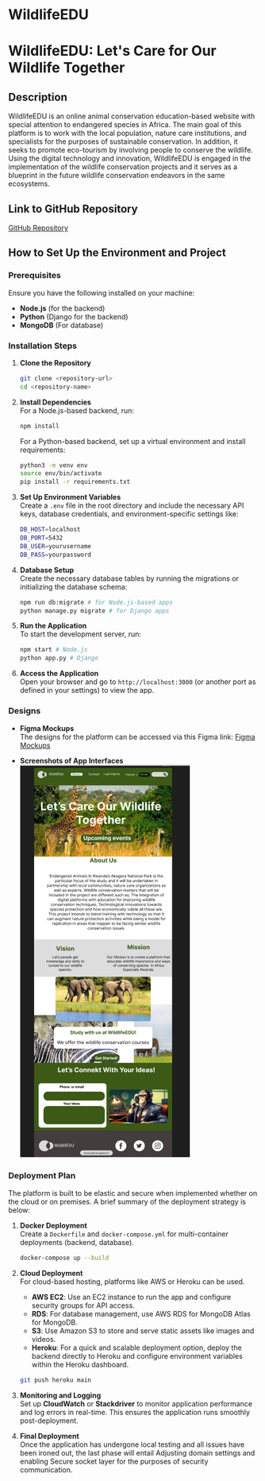 # WildlifeEDU

# WildlifeEDU: Let's Care for Our Wildlife Together

## Description
WildlifeEDU is an online animal conservation education-based website with special attention to endangered species in Africa. The main goal of this platform is to work with the local population, nature care institutions, and specialists for the purposes of sustainable conservation. In addition, it seeks to promote eco-tourism by involving people to conserve the wildlife. Using the digital technology and innovation, WildlifeEDU is engaged in the implementation of the wildlife conservation projects and it serves as a blueprint in the future wildlife conservation endeavors in the same ecosystems.

## Link to GitHub Repository
[GitHub Repository](https://github.com/Mugisha-Beline/WildlifeEDU_Capstone.git)  

## How to Set Up the Environment and Project

### Prerequisites
Ensure you have the following installed on your machine:
- **Node.js** (for the backend)
- **Python** (Django for the backend)
- **MongoDB** (For database)

### Installation Steps
1. **Clone the Repository**  
   ```bash
   git clone <repository-url>
   cd <repository-name>
   ```

2. **Install Dependencies**  
   For a Node.js-based backend, run:  
   ```bash
   npm install
   ```  
   For a Python-based backend, set up a virtual environment and install requirements:  
   ```bash
   python3 -m venv env
   source env/bin/activate
   pip install -r requirements.txt
   ```

3. **Set Up Environment Variables**  
   Create a `.env` file in the root directory and include the necessary API keys, database credentials, and environment-specific settings like:
   ```bash
   DB_HOST=localhost
   DB_PORT=5432
   DB_USER=yourusername
   DB_PASS=yourpassword
   ```

4. **Database Setup**  
   Create the necessary database tables by running the migrations or initializing the database schema:
   ```bash
   npm run db:migrate # for Node.js-based apps
   python manage.py migrate # for Django apps
   ```

5. **Run the Application**  
   To start the development server, run:  
   ```bash
   npm start # Node.js
   python app.py # Django
   ```

6. **Access the Application**  
   Open your browser and go to `http://localhost:3000` (or another port as defined in your settings) to view the app.

### Designs
- **Figma Mockups**  
   The designs for the platform can be accessed via this Figma link: [Figma Mockups](https://www.figma.com/design/BE9F2PnRlQDYmncrDeQkdR/Capstone-Project-Design?node-id=0-1&t=qyaXhublQVzqeQk3-1)  

- **Screenshots of App Interfaces**  
   ![WildlifeEDU Interface](./Images/wildlife%20ed.png)  
### Deployment Plan
The platform is built to be elastic and secure when implemented whether on the cloud or on premises. A brief summary of the deployment strategy is below:

1. **Docker Deployment**  
   Create a `Dockerfile` and `docker-compose.yml` for multi-container deployments (backend, database).
   ```bash
   docker-compose up --build
   ```

2. **Cloud Deployment**  
   For cloud-based hosting, platforms like AWS or Heroku can be used.
   - **AWS EC2**: Use an EC2 instance to run the app and configure security groups for API access.
   - **RDS**: For database management, use AWS RDS for MongoDB Atlas for MongoDB.
   - **S3**: Use Amazon S3 to store and serve static assets like images and videos.
   - **Heroku**: For a quick and scalable deployment option, deploy the backend directly to Heroku and configure environment variables within the Heroku dashboard.
   ```bash
   git push heroku main
   ```

3. **Monitoring and Logging**  
   Set up **CloudWatch** or **Stackdriver** to monitor application performance and log errors in real-time. This ensures the application runs smoothly post-deployment.

4. **Final Deployment**  
  Once the application has undergone local testing and all issues have been ironed out, the last phase will entail Adjusting domain settings and enabling Secure socket layer for the purposes of security communication.
